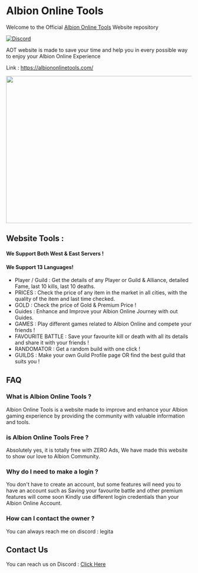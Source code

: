 # Albion Online Tools
Welcome to the Official [Albion Online Tools](https://albiononlinetools.com/) Website repository

[![Discord](https://img.shields.io/discord/1095372949718048771?color=660033&label=Discord&logo=discord&logoColor=white&style=flat)](https://discord.gg/7pv5b8XWVy)

AOT website is made to save your time and help you in every possible way to enjoy your Albion Online Experience

Link : https://albiononlinetools.com/

<p align="center" align='right'>
  <img src="https://github.com/LegitaDev/AlbionOnlineTools/assets/50632062/6effd36d-bc49-4796-b544-14c4a31654db" width="600" height="400" />
</p>

## Website Tools : 
#### We Support Both West & East Servers !
#### We Support 13 Languages!
- Player / Guild : Get the details of any Player or Guild & Alliance, detailed Fame, last 10 kills, last 10 deaths.
- PRICES : Check the price of any item in the market in all cities, with the quality of the item and last time checked.
- GOLD : Check the price of Gold & Premium Price !
- Guides : Enhance and Improve your Albion Online Journey with out Guides.
- GAMES : Play different games related to Albion Online and compete your friends !
- FAVOURITE BATTLE : Save your favourite kill or death with all its details and share it with your friends !
- RANDOMATOR : Get a random build with one click !
- GUILDS : Make your own Guild Profile page OR find the best guild that suits you !

## FAQ
### What is Albion Online Tools ?
  Albion Online Tools is a website made to improve and enhance your Albion gaming experience by providing the community with valuable information and tools.
### is Albion Online Tools Free ?
Absolutely yes, it is totally free with ZERO Ads, We have made this website to show our love to Albion Community.
### Why do I need to make a login ?
  You don't have to create an account, but some features will need you to have an account such as Saving your favourite battle and other premium features will come soon
Kindly use different login credentials than your Albion Online Account.
### How can I contact the owner ?
  You can always reach me on discord : legita

## Contact Us
You can reach us on Discord : [Click Here](https://discord.gg/7pv5b8XWVy)
